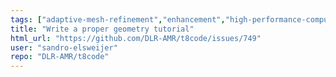 ```yaml
---
tags: ["adaptive-mesh-refinement","enhancement","high-performance-computing","hpc","manual_trigger_date_event","mesh","modeling","mpi","parallel","parallel-computing","prioritylow","simulation","workloadhigh"]
title: "Write a proper geometry tutorial"
html_url: "https://github.com/DLR-AMR/t8code/issues/749"
user: "sandro-elsweijer"
repo: "DLR-AMR/t8code"
---
```


